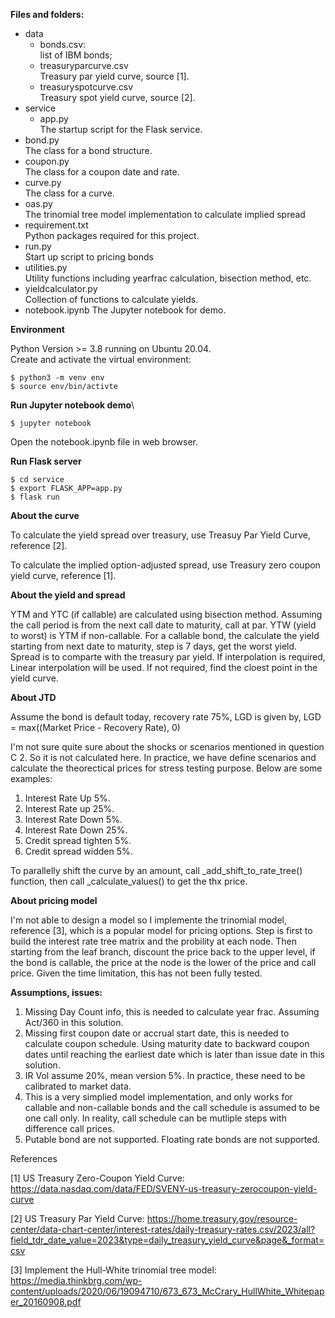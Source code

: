 **Files and folders:**
- data
  - bonds.csv:\
    list of IBM bonds;
  - treasuryparcurve.csv\
    Treasury par yield curve, source [1].
  - treasuryspotcurve.csv\
    Treasury spot yield curve, source [2].
- service
  - app.py\
    The startup script for the Flask service.
- bond.py\
  The class for a bond structure.
- coupon.py\
  The class for a coupon date and rate.
- curve.py\
  The class for a curve.
- oas.py\
  The trinomial tree model implementation to calculate implied spread
- requirement.txt\
  Python packages required for this project.
- run.py\
  Start up script to pricing bonds
- utilities.py\
  Utility functions including yearfrac calculation, bisection method, etc.
- yieldcalculator.py\
  Collection of functions to calculate yields.
- notebook.ipynb
  The Jupyter notebook for demo.

**Environment**

Python Version >= 3.8 running on Ubuntu 20.04.\
Create and activate the virtual environment:
```
$ python3 -m venv env
$ source env/bin/activte
```

**Run Jupyter notebook demo**\
```
$ jupyter notebook
```
Open the notebook.ipynb file in web browser.

**Run Flask server**
```
$ cd service
$ export FLASK_APP=app.py
$ flask run
```

**About the curve**

To calculate the yield spread over treasury, use Treasuy Par Yield Curve, reference [2].

To calculate the implied option-adjusted spread, use Treasury zero coupon yield curve, reference [1].


**About the yield and spread**

YTM and YTC (if callable) are calculated using bisection method. Assuming the call period is from the next call date to maturity, call at par.
YTW (yield to worst) is YTM if non-callable. For a callable bond, the calculate the yield starting from next date to maturity, step is 7 days, get the worst yield.
Spread is to comparte with the treasury par yield. If interpolation is required, Linear interpolation will be used. If not required, find the cloest point in the yield curve.


**About JTD**

Assume the bond is default today, recovery rate 75%, LGD is given by,
LGD = max((Market Price - Recovery Rate), 0)

I'm not sure quite sure about the shocks or scenarios mentioned in question C 2. So it is not calculated here. In practice, we have define scenarios and calculate the theorectical prices for stress testing purpose. Below are some examples:

1. Interest Rate Up 5%.
2. Interest Rate up 25%.
3. Interest Rate Down 5%.
4. Interest Rate Down 25%.
5. Credit spread tighten 5%.
6. Credit spread widden 5%.

To parallelly shift the curve by an amount, call _add_shift_to_rate_tree() function, then call _calculate_values() to get the thx price.

**About pricing model**

I'm not able to design a model so I implemente the trinomial model, reference [3], which is a popular model for pricing options. Step is first to build the interest rate tree matrix and the probility at each node. Then starting from the leaf branch, discount the price back to the upper level, if the bond is callable, the price at the node is the lower of the price and call price. Given the time limitation, this has not been fully tested.

**Assumptions, issues:**
1. Missing Day Count info, this is needed to calculate year frac. Assuming Act/360 in this solution.
2. Missing first coupon date or accrual start date, this is needed to calculate coupon schedule. Using maturity date to backward coupon dates until reaching the earliest date which is later than issue date in this solution.
3. IR Vol assume 20%, mean version 5%. In practice, these need to be calibrated to market data.
4. This is a very simplied model implementation, and only works for callable and non-callable bonds and the call schedule is assumed to be one call only. In reality, call schedule can be mutliple steps with difference call prices. 
5. Putable bond are not supported. Floating rate bonds are not supported.



References

[1] US Treasury Zero-Coupon Yield Curve: https://data.nasdaq.com/data/FED/SVENY-us-treasury-zerocoupon-yield-curve

[2] US Treasury Par Yield Curve: https://home.treasury.gov/resource-center/data-chart-center/interest-rates/daily-treasury-rates.csv/2023/all?field_tdr_date_value=2023&type=daily_treasury_yield_curve&page&_format=csv

[3] Implement the Hull-White trinomial tree model: https://media.thinkbrg.com/wp-content/uploads/2020/06/19094710/673_673_McCrary_HullWhite_Whitepaper_20160908.pdf